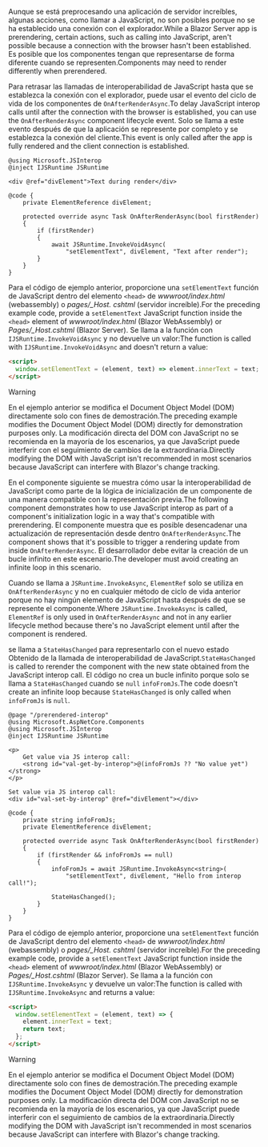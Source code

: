 <span data-ttu-id="20c87-101">Aunque se está preprocesando una aplicación de servidor increíbles, algunas acciones, como llamar a JavaScript, no son posibles porque no se ha establecido una conexión con el explorador.</span><span class="sxs-lookup"><span data-stu-id="20c87-101">While a Blazor Server app is prerendering, certain actions, such as calling into JavaScript, aren't possible because a connection with the browser hasn't been established.</span></span> <span data-ttu-id="20c87-102">Es posible que los componentes tengan que representarse de forma diferente cuando se representen.</span><span class="sxs-lookup"><span data-stu-id="20c87-102">Components may need to render differently when prerendered.</span></span>

<span data-ttu-id="20c87-103">Para retrasar las llamadas de interoperabilidad de JavaScript hasta que se establezca la conexión con el explorador, puede usar el evento del ciclo de vida de los componentes de `OnAfterRenderAsync`.</span><span class="sxs-lookup"><span data-stu-id="20c87-103">To delay JavaScript interop calls until after the connection with the browser is established, you can use the `OnAfterRenderAsync` component lifecycle event.</span></span> <span data-ttu-id="20c87-104">Solo se llama a este evento después de que la aplicación se represente por completo y se establezca la conexión del cliente.</span><span class="sxs-lookup"><span data-stu-id="20c87-104">This event is only called after the app is fully rendered and the client connection is established.</span></span>

```cshtml
@using Microsoft.JSInterop
@inject IJSRuntime JSRuntime

<div @ref="divElement">Text during render</div>

@code {
    private ElementReference divElement;

    protected override async Task OnAfterRenderAsync(bool firstRender)
    {
        if (firstRender)
        {
            await JSRuntime.InvokeVoidAsync(
                "setElementText", divElement, "Text after render");
        }
    }
}
```

<span data-ttu-id="20c87-105">Para el código de ejemplo anterior, proporcione una `setElementText` función de JavaScript dentro del elemento `<head>` de *wwwroot/index.html* (webassembly) o *pages/_Host. cshtml* (servidor increíble).</span><span class="sxs-lookup"><span data-stu-id="20c87-105">For the preceding example code, provide a `setElementText` JavaScript function inside the `<head>` element of *wwwroot/index.html* (Blazor WebAssembly) or *Pages/_Host.cshtml* (Blazor Server).</span></span> <span data-ttu-id="20c87-106">Se llama a la función con `IJSRuntime.InvokeVoidAsync` y no devuelve un valor:</span><span class="sxs-lookup"><span data-stu-id="20c87-106">The function is called with `IJSRuntime.InvokeVoidAsync` and doesn't return a value:</span></span>

```html
<script>
  window.setElementText = (element, text) => element.innerText = text;
</script>
```

> [!WARNING]
> <span data-ttu-id="20c87-107">En el ejemplo anterior se modifica el Document Object Model (DOM) directamente solo con fines de demostración.</span><span class="sxs-lookup"><span data-stu-id="20c87-107">The preceding example modifies the Document Object Model (DOM) directly for demonstration purposes only.</span></span> <span data-ttu-id="20c87-108">La modificación directa del DOM con JavaScript no se recomienda en la mayoría de los escenarios, ya que JavaScript puede interferir con el seguimiento de cambios de la extraordinaria.</span><span class="sxs-lookup"><span data-stu-id="20c87-108">Directly modifying the DOM with JavaScript isn't recommended in most scenarios because JavaScript can interfere with Blazor's change tracking.</span></span>

<span data-ttu-id="20c87-109">En el componente siguiente se muestra cómo usar la interoperabilidad de JavaScript como parte de la lógica de inicialización de un componente de una manera compatible con la representación previa.</span><span class="sxs-lookup"><span data-stu-id="20c87-109">The following component demonstrates how to use JavaScript interop as part of a component's initialization logic in a way that's compatible with prerendering.</span></span> <span data-ttu-id="20c87-110">El componente muestra que es posible desencadenar una actualización de representación desde dentro `OnAfterRenderAsync`.</span><span class="sxs-lookup"><span data-stu-id="20c87-110">The component shows that it's possible to trigger a rendering update from inside `OnAfterRenderAsync`.</span></span> <span data-ttu-id="20c87-111">El desarrollador debe evitar la creación de un bucle infinito en este escenario.</span><span class="sxs-lookup"><span data-stu-id="20c87-111">The developer must avoid creating an infinite loop in this scenario.</span></span>

<span data-ttu-id="20c87-112">Cuando se llama a `JSRuntime.InvokeAsync`, `ElementRef` solo se utiliza en `OnAfterRenderAsync` y no en cualquier método de ciclo de vida anterior porque no hay ningún elemento de JavaScript hasta después de que se represente el componente.</span><span class="sxs-lookup"><span data-stu-id="20c87-112">Where `JSRuntime.InvokeAsync` is called, `ElementRef` is only used in `OnAfterRenderAsync` and not in any earlier lifecycle method because there's no JavaScript element until after the component is rendered.</span></span>

<span data-ttu-id="20c87-113">se llama a `StateHasChanged` para representarlo con el nuevo estado Obtenido de la llamada de interoperabilidad de JavaScript.</span><span class="sxs-lookup"><span data-stu-id="20c87-113">`StateHasChanged` is called to rerender the component with the new state obtained from the JavaScript interop call.</span></span> <span data-ttu-id="20c87-114">El código no crea un bucle infinito porque solo se llama a `StateHasChanged` cuando se `null` `infoFromJs`.</span><span class="sxs-lookup"><span data-stu-id="20c87-114">The code doesn't create an infinite loop because `StateHasChanged` is only called when `infoFromJs` is `null`.</span></span>

```cshtml
@page "/prerendered-interop"
@using Microsoft.AspNetCore.Components
@using Microsoft.JSInterop
@inject IJSRuntime JSRuntime

<p>
    Get value via JS interop call:
    <strong id="val-get-by-interop">@(infoFromJs ?? "No value yet")</strong>
</p>

Set value via JS interop call:
<div id="val-set-by-interop" @ref="divElement"></div>

@code {
    private string infoFromJs;
    private ElementReference divElement;

    protected override async Task OnAfterRenderAsync(bool firstRender)
    {
        if (firstRender && infoFromJs == null)
        {
            infoFromJs = await JSRuntime.InvokeAsync<string>(
                "setElementText", divElement, "Hello from interop call!");

            StateHasChanged();
        }
    }
}
```

<span data-ttu-id="20c87-115">Para el código de ejemplo anterior, proporcione una `setElementText` función de JavaScript dentro del elemento `<head>` de *wwwroot/index.html* (webassembly) o *pages/_Host. cshtml* (servidor increíble).</span><span class="sxs-lookup"><span data-stu-id="20c87-115">For the preceding example code, provide a `setElementText` JavaScript function inside the `<head>` element of *wwwroot/index.html* (Blazor WebAssembly) or *Pages/_Host.cshtml* (Blazor Server).</span></span> <span data-ttu-id="20c87-116">Se llama a la función con `IJSRuntime.InvokeAsync` y devuelve un valor:</span><span class="sxs-lookup"><span data-stu-id="20c87-116">The function is called with `IJSRuntime.InvokeAsync` and returns a value:</span></span>

```html
<script>
  window.setElementText = (element, text) => {
    element.innerText = text;
    return text;
  };
</script>
```

> [!WARNING]
> <span data-ttu-id="20c87-117">En el ejemplo anterior se modifica el Document Object Model (DOM) directamente solo con fines de demostración.</span><span class="sxs-lookup"><span data-stu-id="20c87-117">The preceding example modifies the Document Object Model (DOM) directly for demonstration purposes only.</span></span> <span data-ttu-id="20c87-118">La modificación directa del DOM con JavaScript no se recomienda en la mayoría de los escenarios, ya que JavaScript puede interferir con el seguimiento de cambios de la extraordinaria.</span><span class="sxs-lookup"><span data-stu-id="20c87-118">Directly modifying the DOM with JavaScript isn't recommended in most scenarios because JavaScript can interfere with Blazor's change tracking.</span></span>
